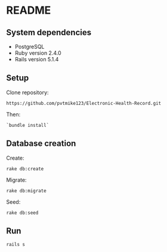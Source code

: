 # README

## System dependencies

- PostgreSQL
- Ruby version 2.4.0
- Rails version 5.1.4

## Setup

Clone repository:

    https://github.com/pvtmike123/Electronic-Health-Record.git

Then:

    `bundle install`

## Database creation

Create:

    rake db:create

Migrate:

    rake db:migrate

Seed:

    rake db:seed

## Run

    rails s
